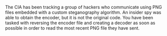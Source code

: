The CIA has been tracking a group of hackers who communicate using PNG files embedded with a custom steganography algorithm.
An insider spy was able to obtain the encoder, but it is not the original code.
You have been tasked with reversing the encoder file and creating a decoder as soon as possible in order to read the most recent PNG file they have sent.
